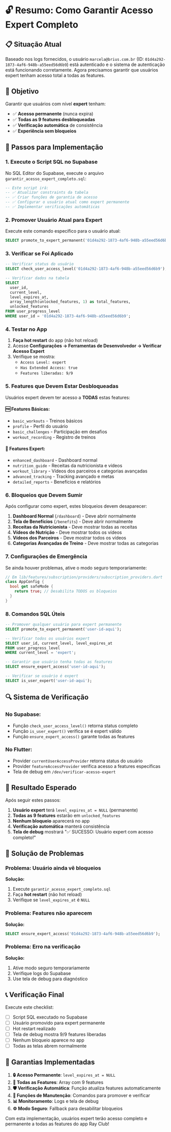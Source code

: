 # 🔓 Resumo: Como Garantir Acesso Expert Completo

## 📋 Situação Atual

Baseado nos logs fornecidos, o usuário `marcela@brius.com.br` (ID: `01d4a292-1873-4af6-948b-a55eed56d6b9`) está autenticado e o sistema de autenticação está funcionando corretamente. Agora precisamos garantir que usuários expert tenham acesso total a todas as features.

## 🎯 Objetivo

Garantir que usuários com nível **expert** tenham:
- ✅ **Acesso permanente** (nunca expira)
- ✅ **Todas as 9 features desbloqueadas**
- ✅ **Verificação automática** de consistência
- ✅ **Experiência sem bloqueios**

## 🚀 Passos para Implementação

### 1. **Execute o Script SQL no Supabase**

No SQL Editor do Supabase, execute o arquivo `garantir_acesso_expert_completo.sql`:

```sql
-- Este script irá:
-- ✅ Atualizar constraints da tabela
-- ✅ Criar funções de garantia de acesso
-- ✅ Configurar o usuário atual como expert permanente
-- ✅ Implementar verificações automáticas
```

### 2. **Promover Usuário Atual para Expert**

Execute este comando específico para o usuário atual:

```sql
SELECT promote_to_expert_permanent('01d4a292-1873-4af6-948b-a55eed56d6b9');
```

### 3. **Verificar se Foi Aplicado**

```sql
-- Verificar status do usuário
SELECT check_user_access_level('01d4a292-1873-4af6-948b-a55eed56d6b9');

-- Verificar dados na tabela
SELECT 
  user_id,
  current_level,
  level_expires_at,
  array_length(unlocked_features, 1) as total_features,
  unlocked_features
FROM user_progress_level
WHERE user_id = '01d4a292-1873-4af6-948b-a55eed56d6b9';
```

### 4. **Testar no App**

1. **Faça hot restart** do app (não hot reload)
2. Acesse **Configurações → Ferramentas de Desenvolvedor → Verificar Acesso Expert**
3. Verifique se mostra:
   - `Access Level: expert`
   - `Has Extended Access: true`
   - `Features liberadas: 9/9`

### 5. **Features que Devem Estar Desbloqueadas**

Usuários expert devem ter acesso a **TODAS** estas features:

#### 🆓 Features Básicas:
- `basic_workouts` - Treinos básicos
- `profile` - Perfil do usuário
- `basic_challenges` - Participação em desafios
- `workout_recording` - Registro de treinos

#### 💎 Features Expert:
- `enhanced_dashboard` - Dashboard normal
- `nutrition_guide` - Receitas da nutricionista e vídeos
- `workout_library` - Vídeos dos parceiros e categorias avançadas
- `advanced_tracking` - Tracking avançado e metas
- `detailed_reports` - Benefícios e relatórios

### 6. **Bloqueios que Devem Sumir**

Após configurar como expert, estes bloqueios devem desaparecer:

1. **Dashboard Normal** (`/dashboard`) - Deve abrir normalmente
2. **Tela de Benefícios** (`/benefits`) - Deve abrir normalmente
3. **Receitas da Nutricionista** - Deve mostrar todas as receitas
4. **Vídeos de Nutrição** - Deve mostrar todos os vídeos
5. **Vídeos dos Parceiros** - Deve mostrar todos os vídeos
6. **Categorias Avançadas de Treino** - Deve mostrar todas as categorias

### 7. **Configurações de Emergência**

Se ainda houver problemas, ative o modo seguro temporariamente:

```dart
// Em lib/features/subscription/providers/subscription_providers.dart
class AppConfig {
  bool get safeMode {
    return true; // Desabilita TODOS os bloqueios
  }
}
```

### 8. **Comandos SQL Úteis**

```sql
-- Promover qualquer usuário para expert permanente
SELECT promote_to_expert_permanent('user-id-aqui');

-- Verificar todos os usuários expert
SELECT user_id, current_level, level_expires_at 
FROM user_progress_level 
WHERE current_level = 'expert';

-- Garantir que usuário tenha todas as features
SELECT ensure_expert_access('user-id-aqui');

-- Verificar se usuário é expert
SELECT is_user_expert('user-id-aqui');
```

## 🔍 Sistema de Verificação

### No Supabase:
- Função `check_user_access_level()` retorna status completo
- Função `is_user_expert()` verifica se é expert válido
- Função `ensure_expert_access()` garante todas as features

### No Flutter:
- Provider `currentUserAccessProvider` retorna status do usuário
- Provider `featureAccessProvider` verifica acesso a features específicas
- Tela de debug em `/dev/verificar-acesso-expert`

## 🎉 Resultado Esperado

Após seguir estes passos:

1. **Usuário expert** terá `level_expires_at = NULL` (permanente)
2. **Todas as 9 features** estarão em `unlocked_features`
3. **Nenhum bloqueio** aparecerá no app
4. **Verificação automática** manterá consistência
5. **Tela de debug** mostrará "✅ SUCESSO: Usuário expert com acesso completo!"

## 🚨 Solução de Problemas

### Problema: Usuário ainda vê bloqueios
**Solução:**
1. Execute `garantir_acesso_expert_completo.sql`
2. Faça **hot restart** (não hot reload)
3. Verifique se `level_expires_at` é `NULL`

### Problema: Features não aparecem
**Solução:**
```sql
SELECT ensure_expert_access('01d4a292-1873-4af6-948b-a55eed56d6b9');
```

### Problema: Erro na verificação
**Solução:**
1. Ative modo seguro temporariamente
2. Verifique logs do Supabase
3. Use tela de debug para diagnóstico

## 📞 Verificação Final

Execute este checklist:

- [ ] Script SQL executado no Supabase
- [ ] Usuário promovido para expert permanente
- [ ] Hot restart realizado
- [ ] Tela de debug mostra 9/9 features liberadas
- [ ] Nenhum bloqueio aparece no app
- [ ] Todas as telas abrem normalmente

## 🎯 Garantias Implementadas

1. **🔒 Acesso Permanente**: `level_expires_at = NULL`
2. **🎯 Todas as Features**: Array com 9 features
3. **🛡️ Verificação Automática**: Função atualiza features automaticamente
4. **🔧 Funções de Manutenção**: Comandos para promover e verificar
5. **📊 Monitoramento**: Logs e tela de debug
6. **⚙️ Modo Seguro**: Fallback para desabilitar bloqueios

Com esta implementação, usuários expert terão acesso completo e permanente a todas as features do app Ray Club! 